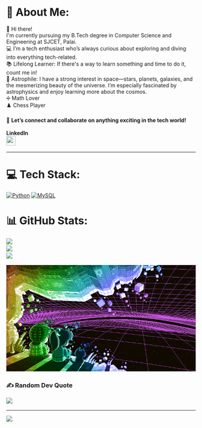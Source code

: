 # 💫 About Me:
👋 Hi there!
<br>I'm currently pursuing my B.Tech degree in Computer Science and Engineering at SJCET, Palai.
<br>💻 I’m a tech enthusiast who’s always curious about exploring and diving into everything tech-related.
<br>📚 Lifelong Learner: If there's a way to learn something and time to do it, count me in!
<br>🔭 Astrophile: I have a strong interest in space—stars, planets, galaxies, and the mesmerizing beauty of the universe. I’m especially fascinated by astrophysics and enjoy learning more about the cosmos.
<br>➗ Math Lover
<br>♟️ Chess Player
<br><br>🌟 <b>Let’s connect and collaborate on anything exciting in the tech world!</b>
<br><br><b>LinkedIn</b>
<br>[<img src="https://upload.wikimedia.org/wikipedia/commons/c/ca/LinkedIn_logo_initials.png" width="25" height="25"> ](https://www.linkedin.com/in/dawn-vinod-a30550332/)

---


# 💻 Tech Stack:
[![Python](https://img.shields.io/badge/python-3670A0?style=for-the-badge&logo=python&logoColor=ffdd54)](https://en.wikipedia.org/wiki/Python_(programming_language)) 
[![MySQL](https://img.shields.io/badge/mysql-4479A1.svg?style=for-the-badge&logo=mysql&logoColor=white)](https://en.wikipedia.org/wiki/MySQL)
# 📊 GitHub Stats:
![](https://github-readme-stats.vercel.app/api?username=Dawn-K-Vinod&theme=midnight-purple&hide_border=false&include_all_commits=false&count_private=false)<br/>
![](https://github-readme-streak-stats.herokuapp.com/?user=Dawn-K-Vinod&theme=midnight-purple&hide_border=false)<br/>
![](https://github-readme-stats.vercel.app/api/top-langs/?username=Dawn-K-Vinod&theme=midnight-purple&hide_border=false&include_all_commits=false&count_private=false&layout=compact)

<img src="https://github.com/Dawn-K-Vinod/Dawn-K-Vinod/blob/freak/10_void_animated.gif" width="770"/>

<!-- ![Profile Views](https://komarev.com/ghpvc/?username=Dawn-K-Vinod&color=blue) -->

### ✍️ Random Dev Quote
![](https://quotes-github-readme.vercel.app/api?type=horizontal&theme=tokyonight)

---
[![](https://visitcount.itsvg.in/api?id=Dawn-K-Vinod&icon=3&color=1)](https://visitcount.itsvg.in)

<!-- Proudly created with GPRM ( https://gprm.itsvg.in ) -->
